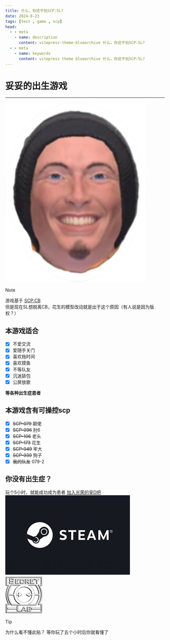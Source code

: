 ```yaml
---
title: 什么，你还不玩SCP:SL?
date: 2024-8-23
tags: [test , game , scp]
head:
  - - meta
    - name: description
      content: vitepress-theme-bluearchive 什么，你还不玩SCP:SL?
  - - meta
    - name: keywords
      content: vitepress theme bluearchive 什么，你还不玩SCP:SL?
---
```


# 妥妥的出生游戏

---
![dd](img/dd.png)

> [!NOTE]
> 游戏基于 [SCP:CB](https://www.scpcbgame.com/)  
> 但是现在SL想脱离CB，花生的模型改动就是出于这个原因（有人说是因为版权？）

## 本游戏适合
- [x] 不爱交流
- [x] 爱随手关门
- [x] 喜欢拖时间
- [x] 喜欢摸鱼
- [x] 不等队友
- [x] 沉迷舔包
- [x] 公屏放歌

**等各种出生症患者**

## 本游戏含有可操控scp
- [x] ~~SCP-079~~ 颠佬
- [x] ~~SCP-096~~ 肘6
- [x] ~~SCP-106~~ 老头
- [x] ~~SCP-173~~ 花生
- [x] ~~SCP-049~~ 牢大
- [x] ~~SCP-939~~ 狗子
- [x] ~~我的队友~~ 079-2

## 你没有出生症？
玩个5小时，就能成功成为患者
[加入光荣的皇D吧](https://store.steampowered.com/app/700330/SCP__SCP_Secret_Laboratory/)  
![steamlogo](img/steamlogo.jpg)  
![sllogo](img/sllogo.png)

> [!TIP]
> 为什么看不懂此贴？
> 等你玩了五个小时后你就看懂了
